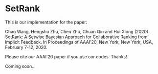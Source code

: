 # SetRank

This is our implementation for the paper:

Chao Wang, Hengshu Zhu, Chen Zhu, Chuan Qin and Hui Xiong (2020). SetRank: A Setwise Bayesian Approach for Collaborative Ranking from Implicit Feedback. In Proceedings of AAAI'20, New York, New York, USA, February 7-12, 2020.

Please cite our AAAI'20 paper if you use our codes. Thanks!

Coming soon...

